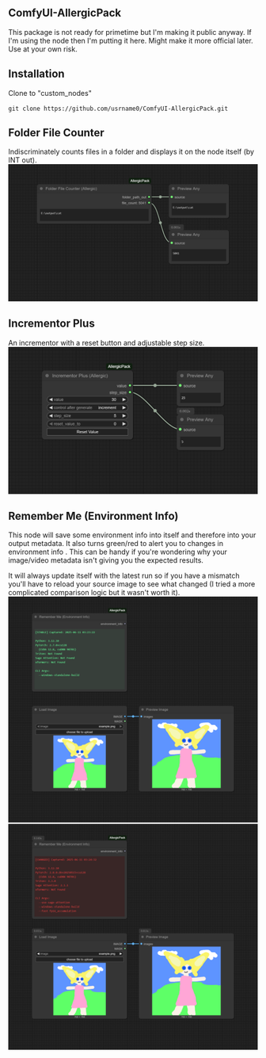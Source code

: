 ﻿## ComfyUI-AllergicPack
This package is not ready for primetime but I'm making it public anyway.  If I'm using the node then I'm putting it here.  Might make it more official later.  Use at your own risk.

## Installation
Clone to "custom_nodes"

```
git clone https://github.com/usrname0/ComfyUI-AllergicPack.git
```

## Folder File Counter
Indiscriminately counts files in a folder and displays it on the node itself (by INT out).
![Node Picture](./FolderFileCounter/example_workflows/FolderFileCounter.png)

## Incrementor Plus
An incrementor with a reset button and adjustable step size.
![Node Picture](./IncrementorPlus/example_workflows/IncrementorPlus.png)

## Remember Me (Environment Info)
This node will save some environment info into itself and therefore into your output metadata.  It also turns green/red to alert you to changes in environment info .  This can be handy if you're wondering why your image/video metadata isn't giving you the expected results. 
 
It will always update itself with the latest run so if you have a mismatch you'll have to reload your source image to see what changed (I tried a more complicated comparison logic but it wasn't worth it).
![Node Picture](./RememberMe/example_workflows/RememberMe-Green.png)
![Node Picture](./RememberMe/example_workflows/RememberMe-Red.png)
